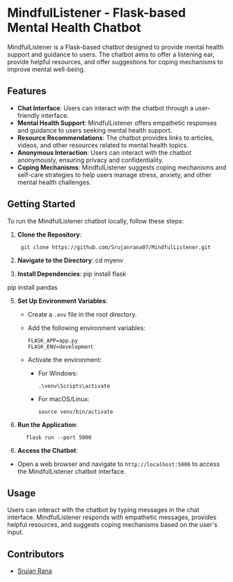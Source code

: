 # MindfulListener - Flask-based Mental Health Chatbot

MindfulListener is a Flask-based chatbot designed to provide mental health support and guidance to users. The chatbot aims to offer a listening ear, provide helpful resources, and offer suggestions for coping mechanisms to improve mental well-being.

## Features

- **Chat Interface**: Users can interact with the chatbot through a user-friendly interface.
- **Mental Health Support**: MindfulListener offers empathetic responses and guidance to users seeking mental health support.
- **Resource Recommendations**: The chatbot provides links to articles, videos, and other resources related to mental health topics.
- **Anonymous Interaction**: Users can interact with the chatbot anonymously, ensuring privacy and confidentiality.
- **Coping Mechanisms**: MindfulListener suggests coping mechanisms and self-care strategies to help users manage stress, anxiety, and other mental health challenges.

## Getting Started

To run the MindfulListener chatbot locally, follow these steps:

1. **Clone the Repository**:
      ```
       git clone https://github.com/Srujanrana07/MindfulListener.git
    ``` 

3. **Navigate to the Directory**:
cd myenv

4. **Install Dependencies**:
pip install flask

pip install pandas

5. **Set Up Environment Variables**:
   - Create a `.env` file in the root directory.
   - Add the following environment variables:
     ```
     FLASK_APP=app.py
     FLASK_ENV=development
     ```

   - Activate the environment:
     - For Windows:
       ```
       .\venv\Scripts\activate
       ```

     - For macOS/Linux:
       ```
       source venv/bin/activate
       ```

6. **Run the Application**:
 ```
       flask run --port 5000
  ```

6. **Access the Chatbot**:
- Open a web browser and navigate to `http://localhost:5000` to access the MindfulListener chatbot interface.

## Usage

Users can interact with the chatbot by typing messages in the chat interface. MindfulListener responds with empathetic messages, provides helpful resources, and suggests coping mechanisms based on the user's input.

## Contributors

- [Srujan Rana](https://github.com/Srujanrana07)

